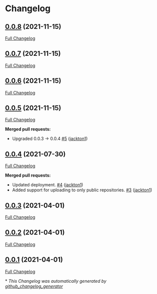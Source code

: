 # Changelog

## [0.0.8](https://github.com/tj-python/github-deploy/tree/0.0.8) (2021-11-15)

[Full Changelog](https://github.com/tj-python/github-deploy/compare/0.0.7...0.0.8)

## [0.0.7](https://github.com/tj-python/github-deploy/tree/0.0.7) (2021-11-15)

[Full Changelog](https://github.com/tj-python/github-deploy/compare/0.0.6...0.0.7)

## [0.0.6](https://github.com/tj-python/github-deploy/tree/0.0.6) (2021-11-15)

[Full Changelog](https://github.com/tj-python/github-deploy/compare/0.0.5...0.0.6)

## [0.0.5](https://github.com/tj-python/github-deploy/tree/0.0.5) (2021-11-15)

[Full Changelog](https://github.com/tj-python/github-deploy/compare/0.0.4...0.0.5)

**Merged pull requests:**

- Upgraded 0.0.3 → 0.0.4 [\#5](https://github.com/tj-python/github-deploy/pull/5) ([jackton1](https://github.com/jackton1))

## [0.0.4](https://github.com/tj-python/github-deploy/tree/0.0.4) (2021-07-30)

[Full Changelog](https://github.com/tj-python/github-deploy/compare/0.0.3...0.0.4)

**Merged pull requests:**

- Updated deployment. [\#4](https://github.com/tj-python/github-deploy/pull/4) ([jackton1](https://github.com/jackton1))
- Added support for uploading to only public repositories. [\#3](https://github.com/tj-python/github-deploy/pull/3) ([jackton1](https://github.com/jackton1))

## [0.0.3](https://github.com/tj-python/github-deploy/tree/0.0.3) (2021-04-01)

[Full Changelog](https://github.com/tj-python/github-deploy/compare/0.0.2...0.0.3)

## [0.0.2](https://github.com/tj-python/github-deploy/tree/0.0.2) (2021-04-01)

[Full Changelog](https://github.com/tj-python/github-deploy/compare/0.0.1...0.0.2)

## [0.0.1](https://github.com/tj-python/github-deploy/tree/0.0.1) (2021-04-01)

[Full Changelog](https://github.com/tj-python/github-deploy/compare/2451dcb7fe3a2f51fae36bc373fa37033d72f889...0.0.1)



\* *This Changelog was automatically generated by [github_changelog_generator](https://github.com/github-changelog-generator/github-changelog-generator)*
